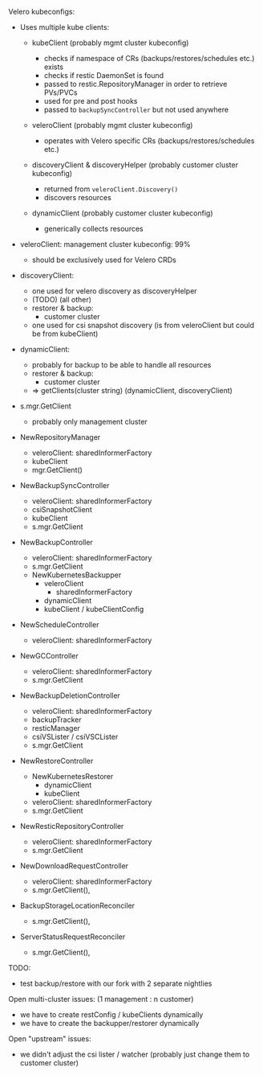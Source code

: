 
Velero kubeconfigs:

* Uses multiple kube clients:
    * kubeClient (probably mgmt cluster kubeconfig)
        * checks if namespace of CRs (backups/restores/schedules etc.) exists
        * checks if restic DaemonSet is found
        * passed to restic.RepositoryManager in order to retrieve PVs/PVCs
        * used for pre and post hooks
        * passed to `backupSyncController` but not used anywhere
    * veleroClient (probably mgmt cluster kubeconfig)
        * operates with Velero specific CRs (backups/restores/schedules etc.)

    * discoveryClient & discoveryHelper (probably customer cluster kubeconfig)
        * returned from `veleroClient.Discovery()`
        * discovers resources
    * dynamicClient (probably customer cluster kubeconfig)
        * generically collects resources


* veleroClient: management cluster kubeconfig: 99%
    * should be exclusively used for Velero CRDs

* discoveryClient:
    * one used for velero discovery as discoveryHelper
    * (TODO) (all other)
    * restorer & backup:
        * customer cluster
    * one used for csi snapshot discovery (is from veleroClient but could be from kubeClient)

* dynamicClient:
    * probably for backup to be able to handle all resources
    * restorer & backup:
        * customer cluster
    * => getClients(cluster string) (dynamicClient, discoveryClient)


* s.mgr.GetClient
    * probably only management cluster

* NewRepositoryManager
    * veleroClient: sharedInformerFactory
    * kubeClient
    * mgr.GetClient()

* NewBackupSyncController
    * veleroClient: sharedInformerFactory
    * csiSnapshotClient
    * kubeClient
    * s.mgr.GetClient

* NewBackupController
    * veleroClient: sharedInformerFactory
    * s.mgr.GetClient
    * NewKubernetesBackupper
        * veleroClient
            * sharedInformerFactory
        * dynamicClient
        * kubeClient / kubeClientConfig

* NewScheduleController
    * veleroClient: sharedInformerFactory

* NewGCController
    * veleroClient: sharedInformerFactory
    * s.mgr.GetClient

* NewBackupDeletionController
    * veleroClient: sharedInformerFactory
    * backupTracker
    * resticManager
    * csiVSLister / csiVSCLister
    * s.mgr.GetClient

* NewRestoreController
    * NewKubernetesRestorer
        * dynamicClient
        * kubeClient
    * veleroClient: sharedInformerFactory
    * s.mgr.GetClient

* NewResticRepositoryController
    * veleroClient: sharedInformerFactory
    * s.mgr.GetClient

* NewDownloadRequestController
    * veleroClient: sharedInformerFactory
    * s.mgr.GetClient(),

* BackupStorageLocationReconciler
    * s.mgr.GetClient(),
* ServerStatusRequestReconciler
    * s.mgr.GetClient(),


TODO:
* test backup/restore with our fork with 2 separate nightlies

Open multi-cluster issues: (1 management : n customer)
* we have to create restConfig / kubeClients dynamically
* we have to create the backupper/restorer dynamically

Open "upstream" issues:
* we didn't adjust the csi lister / watcher (probably just change them to customer cluster)